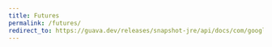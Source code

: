 ```yaml
---
title: Futures
permalink: /futures/
redirect_to: https://guava.dev/releases/snapshot-jre/api/docs/com/google/common/util/concurrent/Futures.html
---
```

